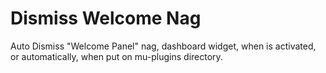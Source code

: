 # Dismiss Welcome Nag
Auto Dismiss "Welcome Panel" nag, dashboard widget, when is activated, or automatically, when put on mu-plugins directory.
